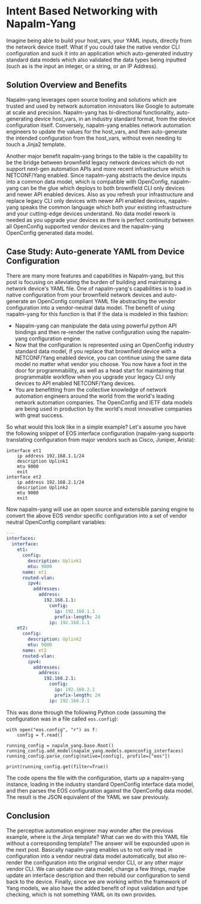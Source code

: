 # Intent Based Networking with Napalm-Yang 
Imagine being able to build your host_vars, your YAML inputs, directly from the network device itself. What if you could take the native vendor CLI configuration and suck it into an application which auto-generated industry standard data models which also validated the data types being inputted (such as is the input an integer, or a string, or an IP Address).  

## Solution Overview and Benefits 
Napalm-yang leverages open source tooling and solutions which are trusted and used by network automation innovators like Google to automate at scale and precision. Napalm-yang has bi-directional functionality, auto-generating device host_vars, in an industry standard format, from the device configuration itself. Conversely, napalm-yang enables network automation engineers to update the values for the host_vars, and then auto-generate the intended configuration from the host_vars, without even needing to touch a Jinja2 template. 

Another major benefit napalm-yang brings to the table is the capability to be the bridge between brownfield legacy network devices which do not support next-gen automation APIs and more recent infrastructure which is NETCONF/Yang enabled. Since napalm-yang abstracts the device inputs into a common data model, which is compatible with OpenConfig, napalm-yang can be the glue which deploys to both brownfield CLI only devices and newer API enabled devices. Also as you refresh your infrastructure and replace legacy CLI only devices with newer API enabled devices, napalm-yang speaks the common language which both your existing infrastructure and your cutting-edge devices understand. No data model rework is needed as you upgrade your devices as there is perfect continuity between all OpenConfig supported vendor devices and the napalm-yang OpenConfig generated data model. 



## Case Study: Auto-generate YAML from Device Configuration

There are many more features and capabilities in Napalm-yang, but this post is focusing on alleviating the burden of building and maintaining a network device's YAML file. One of napalm-yang's capabilities is to load in native configuration from your brownfield network devices and auto-generate an OpenConfig compliant YAML file abstracting the vendor configuration into a vendor-neutral data model. The benefit of using napalm-yang for this function is that if the data is modeled in this fashion:

- Napalm-yang can manipulate the data using powerful python API bindings and then re-render the native configuration using the napalm-yang configuration engine. 
- Now that the configuration is represented using an OpenConfig industry standard data model, if you replace that brownfield device with a NETCONF/Yang enabled device, you can continue using the same data model no matter what vendor you choose. You now have a foot in the door for programmability, as well as a head start for maintaining that programmable workflow when you upgrade your legacy CLI only devices to API enabled NETCONF/Yang devices. 
- You are benefitting from the collective knowledge of network automation engineers around the world from the world's leading network automation companies. The OpenConfig and IETF data models are being used in production by the world's most innovative companies with great success. 

So what would this look like in a simple example? Let's assume you have the following snippet of EOS interface configuration (napalm-yang supports translating configuration from major vendors such as Cisco, Juniper, Arista):

```
interface et1
    ip address 192.168.1.1/24
    description Uplink1
    mtu 9000
    exit
interface et2
    ip address 192.168.2.1/24
    description Uplink2
    mtu 9000
    exit
```

Now napalm-yang will use an open source and extensible parsing engine to convert the above EOS vendor specific configuration into a set of vendor neutral OpenConfig compliant variables:
```yaml
---
interfaces:
  interface:
    et1:
      config:
        description: Uplink1
        mtu: 9000
      name: et1
      routed-vlan:
        ipv4:
          addresses:
            address:
              192.168.1.1:
                config:
                  ip: 192.168.1.1
                  prefix-length: 24
                ip: 192.168.1.1
    et2:
      config:
        description: Uplink2
        mtu: 9000
      name: et2
      routed-vlan:
        ipv4:
          addresses:
            address:
              192.168.2.1:
                config:
                  ip: 192.168.2.1
                  prefix-length: 24
                ip: 192.168.2.1
```

This was done through the following Python code (assuming the configuration was in a file called `eos.config`):

```
with open("eos.config", "r") as f:
    config = f.read()

running_config = napalm_yang.base.Root()
running_config.add_model(napalm_yang.models.openconfig_interfaces)
running_config.parse_config(native=[config], profile=["eos"])

print(running_config.get(filter=True))
```
The code opens the file with the configuration, starts up a napalm-yang instance, loading in the industry standard OpenConfig interface data model, and then parses the EOS configuration against the OpenConfig data model. The result is the JSON equivalent of the YAML we saw previously. 

## Conclusion

The perceptive automation engineer may wonder after the previous example, where is the Jinja template? What can we do with this YAML file without a corresponding template? The answer will be expounded upon in the next post. Basically napalm-yang enables us to not only read in configuration into a vendor neutral data model automatically, but also re-render the configuration into the original vendor CLI, or any other major vendor CLI. We can update our data model, change a few things, maybe update an interface description and then rebuild our configuration to send back to the device. Finally, since we are working within the framework of Yang models, we also have the added benefit of input validation and type checking, which is not something YAML on its own provides. 